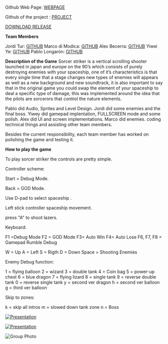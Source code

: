 Github Web Page:
[WEBPAGE](https://marcodimodica.github.io/Sorcer-Striker/)

Github of the project : 
[PROJECT](https://github.com/MarcoDiModica/Sorcer-Striker)

[DOWNLOAD RELEASE](https://github.com/MarcoDiModica/Sorcer-Striker/releases/tag/v1.0)

**Team Members**


Jordi Tur: [GITHUB](https://github.com/Jordopol)
Marco di Modica: [GITHUB](https://github.com/MarcoDiModica)
Alex Becerra: [GITHUB](https://github.com/Bonnie041008)
Yiwei Ye: [GITHUB](https://github.com/Yeeway69)
Pablo Longarón: [GITHUB](https://github.com/PabloL2003)
        
**Description of the Game**
Sorcer striker is a vertical scrolling shooter launched in japan and europe on the 90’s which consists of purely destroying enemies with your spaceship, one of it’s characteristics is that every single time that a stage changes new types of enemies will appears as well as a new background and new soundtrack, it is also important to say that in the original game you could swap the element of your spaceship to deal a specific type of damage, this was implemented around the idea that the pilots are sorcerors that control the nature elements. 

Pablo did Audio, Sprites and Level Design. Jordi did some enemies and the final boss. Yiwey did gamepad implentation, FULLSCREEN mode and some polish. Alex did UI and screen implementations. Marco did enemies. coding technical things and assisting other team members.

Besides the current responsibility, each team member has worked on polishing the game and testing it.


**How to play the game**

To play sorcer striker the controls are pretty simple.

Controller scheme:

Start = Debug Mode.

Back = GOD Mode.

Use D-pad to select spaceship .

Left stick controller spaceship movement.

press "A" to shoot lazers.



Keyboard:

F1 =Debug Mode 
F2 = GOD Mode 
F3= Auto Win 
F4= Auto Lose
F6, F7, F8 = Gamepad Rumble Debug




W = Up
A = Left
S =  Rigth
D = Down
Space = Shooting Enemies

Enemy Debug function:

1 = flying balloon
2 = wizard
3 = double tank
4 = Coin bag
5 = power-up chest
6 = blue dragon
7 = flying lizard
8 = single tank
9 = reverse double tank
0 = reverse single tank
y = second ver dragon
h = second ver balloon
g = third ver balloon 

Skip to zones:

k = skip all intros
m = slowed down tank zone
n = Boss


[![Presentation](https://img.youtube.com/vi/O0l-YeNsApY/0.jpg)](https://www.youtube.com/watch?v=O0l-YeNsApY)


[![Presentation](https://img.youtube.com/vi/pelnx8CoUpI/0.jpg)](https://www.youtube.com/watch?v=pelnx8CoUpI)


![Group Photo](https://github.com/MarcoDiModica/Sorcer-Striker/assets/125266260/6ade3235-df97-48d9-bf05-f8d42e279c38)

